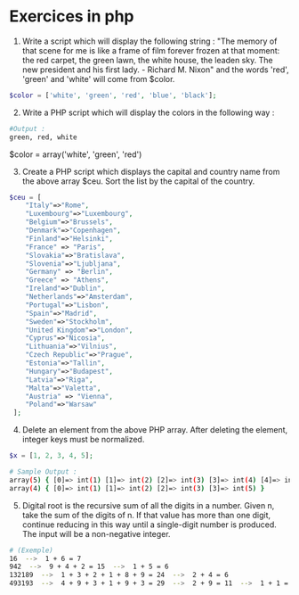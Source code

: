 # Exercices in php

1. Write a script which will display the following string :
   "The memory of that scene for me is like a frame of film forever frozen at that moment:
   the red carpet, the green lawn, the white house, the leaden sky. The new president and 
   his first lady. - Richard M. Nixon"
   and the words 'red', 'green' and 'white' will come from $color.
```php
$color = ['white', 'green', 'red', 'blue', 'black'];
```
   

2. Write a PHP script which will display the colors in the following way :

```bash
#Output :
green, red, white
```
$color = array('white', 'green', 'red')

3. Create a PHP script which displays the capital and country name from the above
   array $ceu. Sort the list by the capital of the country.
```php
$ceu = [
    "Italy"=>"Rome",
    "Luxembourg"=>"Luxembourg",
    "Belgium"=>"Brussels",
    "Denmark"=>"Copenhagen",
    "Finland"=>"Helsinki",
    "France" => "Paris",
    "Slovakia"=>"Bratislava",
    "Slovenia"=>"Ljubljana",
    "Germany" => "Berlin",
    "Greece" => "Athens",
    "Ireland"=>"Dublin",
    "Netherlands"=>"Amsterdam",
    "Portugal"=>"Lisbon",
    "Spain"=>"Madrid",
    "Sweden"=>"Stockholm",
    "United Kingdom"=>"London",
    "Cyprus"=>"Nicosia",
    "Lithuania"=>"Vilnius",
    "Czech Republic"=>"Prague",
    "Estonia"=>"Tallin",
    "Hungary"=>"Budapest",
    "Latvia"=>"Riga",
    "Malta"=>"Valetta",
    "Austria" => "Vienna",
    "Poland"=>"Warsaw"
 ];
```

4. Delete an element from the above PHP array. After deleting the element, integer keys 
must be normalized.
```php
$x = [1, 2, 3, 4, 5];
```
```bash
# Sample Output :
array(5) { [0]=> int(1) [1]=> int(2) [2]=> int(3) [3]=> int(4) [4]=> int(5) }
array(4) { [0]=> int(1) [1]=> int(2) [2]=> int(3) [3]=> int(5) }
```   

5. Digital root is the recursive sum of all the digits in a number. Given n, take the sum
   of the digits of n. If that value has more than one digit, continue reducing in this
   way until a single-digit number is produced. The input will be a non-negative integer.
```bash
# (Exemple)
16  -->  1 + 6 = 7
942  -->  9 + 4 + 2 = 15  -->  1 + 5 = 6
132189  -->  1 + 3 + 2 + 1 + 8 + 9 = 24  -->  2 + 4 = 6
493193  -->  4 + 9 + 3 + 1 + 9 + 3 = 29  -->  2 + 9 = 11  -->  1 + 1 = 2
```



[//]: # (https://www.w3resource.com/php-exercises/php-array-exercises.php)